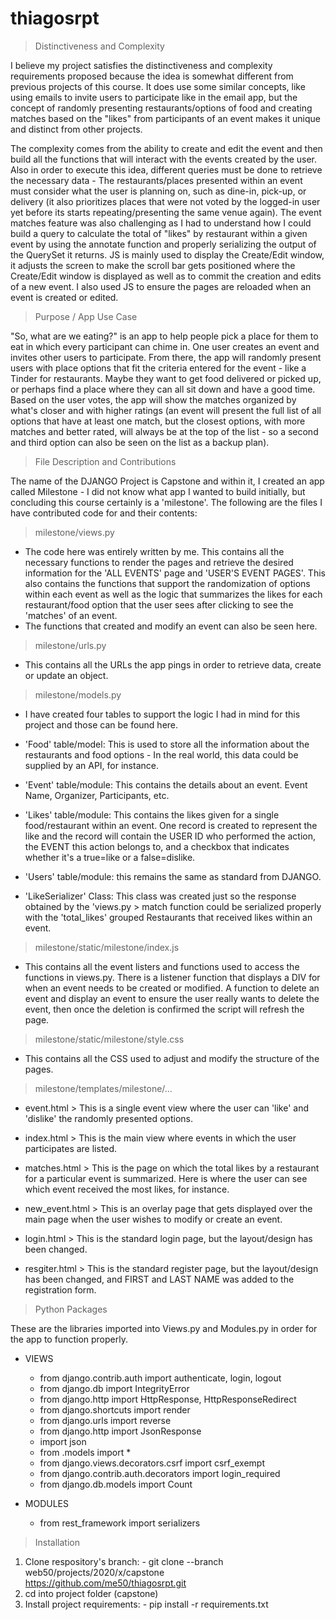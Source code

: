 # thiagosrpt

> Distinctiveness and Complexity

I believe my project satisfies the distinctiveness and complexity requirements proposed because the idea is somewhat different from previous projects of this course. It does use some similar concepts, like using emails to invite users to participate like in the email app, but the concept of randomly presenting restaurants/options of food and creating matches based on the "likes" from participants of an event makes it unique and distinct from other projects.

The complexity comes from the ability to create and edit the event and then build all the functions that will interact with the events created by the user. Also in order to execute this idea, different queries must be done to retrieve the necessary data - The restaurants/places presented within an event must consider what the user is planning on, such as dine-in, pick-up, or delivery (it also prioritizes places that were not voted by the logged-in user yet before its starts repeating/presenting the same venue again). The event matches feature was also challenging as I had to understand how I could build a query to calculate the total of "likes" by restaurant within a given event by using the annotate function and properly serializing the output of the QuerySet it returns. JS is mainly used to display the Create/Edit window, it adjusts the screen to make the scroll bar gets positioned where the Create/Edit window is displayed as well as to commit the creation and edits of a new event. I also used JS to ensure the pages are reloaded when an event is created or edited.

> Purpose / App Use Case

"So, what are we eating?" is an app to help people pick a place for them to eat in which every participant can chime in. One user creates an event and invites other users to participate. From there, the app will randomly present users with place options that fit the criteria entered for the event - like a Tinder for restaurants. Maybe they want to get food delivered or picked up, or perhaps find a place where they can all sit down and have a good time. Based on the user votes, the app will show the matches organized by what's closer and with higher ratings (an event will present the full list of all options that have at least one match, but the closest options, with more matches and better rated, will always be at the top of the list - so a second and third option can also be seen on the list as a backup plan).

> File Description and Contributions

The name of the DJANGO Project is Capstone and within it, I created an app called Milestone - I did not know what app I wanted to build initially, but concluding this course certainly is a 'milestone'. The following are the files I have contributed code for and their contents:

>milestone/views.py
  - The code here was entirely written by me. This contains all the necessary functions to render the pages and retrieve the desired information for the 'ALL EVENTS' page and 'USER'S EVENT PAGES'. This also contains the functions that support the randomization of options within each event as well as the logic that summarizes the likes for each restaurant/food option that the user sees after clicking to see the 'matches' of an event.
  - The functions that created and modify an event can also be seen here.

>milestone/urls.py
  - This contains all the URLs the app pings in order to retrieve data, create or update an object.

>milestone/models.py
  - I have created four tables to support the logic I had in mind for this project and those can be found here.

  - 'Food' table/model: This is used to store all the information about the restaurants and food options - In the real world, this data could be supplied by an API, for instance.

  - 'Event' table/module: This contains the details about an event. Event Name, Organizer, Participants, etc.

  - 'Likes' table/module: This contains the likes given for a single food/restaurant within an event. One record is created to represent the like and the record will contain the USER ID who performed the action, the EVENT this action belongs to, and a checkbox that indicates whether it's a true=like or a false=dislike.

  - 'Users' table/module: this remains the same as standard from DJANGO.

  - 'LikeSerializer' Class: This class was created just so the response obtained by the 'views.py > match function could be serialized properly with the 'total_likes' grouped Restaurants that received likes within an event.

>milestone/static/milestone/index.js
  - This contains all the event listers and functions used to access the functions in views.py. There is a listener function that displays a DIV for when an event needs to be created or modified. A function to delete an event and display an event to ensure the user really wants to delete the event, then once the deletion is confirmed the script will refresh the page.

>milestone/static/milestone/style.css
  - This contains all the CSS used to adjust and modify the structure of the pages.

>milestone/templates/milestone/...

  - event.html > This is a single event view where the user can 'like' and 'dislike' the randomly presented options.

  - index.html > This is the main view where events in which the user participates are listed.

  - matches.html > This is the page on which the total likes by a restaurant for a particular event is summarized. Here is where the user can see which event received the most likes, for instance.

  - new_event.html > This is an overlay page that gets displayed over the main page when the user wishes to modify or create an event.

  - login.html > This is the standard login page, but the layout/design has been changed.

  - resgiter.html > This is the standard register page, but the layout/design has been changed, and FIRST and LAST NAME was added to the registration form.

> Python Packages

These are the libraries imported into Views.py and Modules.py in order for the app to function properly.

* VIEWS
  - from django.contrib.auth import authenticate, login, logout
  - from django.db import IntegrityError
  - from django.http import HttpResponse, HttpResponseRedirect
  - from django.shortcuts import render
  - from django.urls import reverse
  - from django.http import JsonResponse
  - import json
  - from .models import *
  - from django.views.decorators.csrf import csrf_exempt
  - from django.contrib.auth.decorators import login_required
  - from django.db.models import Count

* MODULES
  - from rest_framework import serializers

>Installation
  1. Clone respository's branch:
    - git clone --branch web50/projects/2020/x/capstone https://github.com/me50/thiagosrpt.git
  2. cd into project folder (capstone)
  3. Install project requirements:
    -  pip install -r requirements.txt
